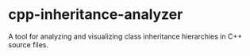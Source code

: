 # cpp-inheritance-analyzer
A tool for analyzing and visualizing class inheritance hierarchies in C++ source files.
